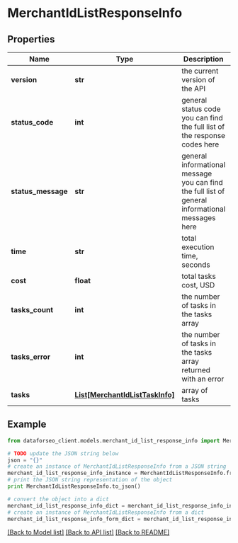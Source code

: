 # MerchantIdListResponseInfo


## Properties

Name | Type | Description | Notes
------------ | ------------- | ------------- | -------------
**version** | **str** | the current version of the API | [optional] 
**status_code** | **int** | general status code you can find the full list of the response codes here | [optional] 
**status_message** | **str** | general informational message you can find the full list of general informational messages here | [optional] 
**time** | **str** | total execution time, seconds | [optional] 
**cost** | **float** | total tasks cost, USD | [optional] 
**tasks_count** | **int** | the number of tasks in the tasks array | [optional] 
**tasks_error** | **int** | the number of tasks in the tasks array returned with an error | [optional] 
**tasks** | [**List[MerchantIdListTaskInfo]**](MerchantIdListTaskInfo.md) | array of tasks | [optional] 

## Example

```python
from dataforseo_client.models.merchant_id_list_response_info import MerchantIdListResponseInfo

# TODO update the JSON string below
json = "{}"
# create an instance of MerchantIdListResponseInfo from a JSON string
merchant_id_list_response_info_instance = MerchantIdListResponseInfo.from_json(json)
# print the JSON string representation of the object
print MerchantIdListResponseInfo.to_json()

# convert the object into a dict
merchant_id_list_response_info_dict = merchant_id_list_response_info_instance.to_dict()
# create an instance of MerchantIdListResponseInfo from a dict
merchant_id_list_response_info_form_dict = merchant_id_list_response_info.from_dict(merchant_id_list_response_info_dict)
```
[[Back to Model list]](../README.md#documentation-for-models) [[Back to API list]](../README.md#documentation-for-api-endpoints) [[Back to README]](../README.md)


